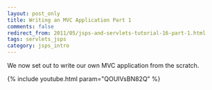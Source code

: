 ```yaml
---           
layout: post_only
title: Writing an MVC Application Part 1
comments: false
redirect_from: 2011/05/jsps-and-servlets-tutorial-16-part-1.html
tags: servlets_jsps
category: jsps_intro
---
```


We now set out to write our own MVC application from the scratch.

{% include youtube.html param="QOUIVsBN82Q" %}